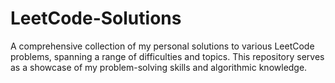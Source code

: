 # LeetCode-Solutions
A comprehensive collection of my personal solutions to various LeetCode problems, spanning a range of difficulties and topics. This repository serves as a showcase of my problem-solving skills and algorithmic knowledge.
